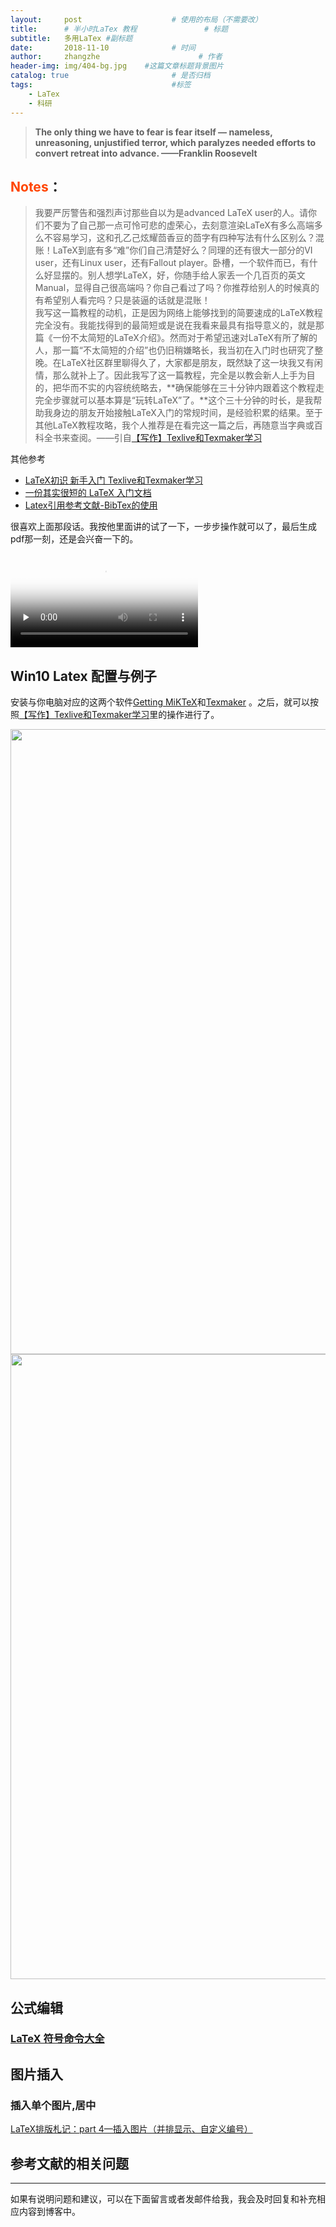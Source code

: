 ```yaml
---
layout:     post                    # 使用的布局（不需要改）
title:      # 半小时LaTex 教程               # 标题 
subtitle:   多用LaTex #副标题
date:       2018-11-10              # 时间
author:     zhangzhe                      # 作者
header-img: img/404-bg.jpg    #这篇文章标题背景图片
catalog: true                       # 是否归档
tags:                               #标签
    - LaTex
    - 科研
---
```

 > **The only thing we have to fear is fear itself — nameless, unreasoning, unjustified terror, which paralyzes needed efforts to convert retreat into advance. ——Franklin Roosevelt**


## <font color=#FF4500 >Notes</font>：  
>我要严厉警告和强烈声讨那些自以为是advanced LaTeX user的人。请你们不要为了自己那一点可怜可悲的虚荣心，去刻意渲染LaTeX有多么高端多么不容易学习，这和孔乙己炫耀茴香豆的茴字有四种写法有什么区别么？混账！LaTeX到底有多“难”你们自己清楚好么？同理的还有很大一部分的VI user，还有Linux user，还有Fallout player。卧槽，一个软件而已，有什么好显摆的。别人想学LaTeX，好，你随手给人家丢一个几百页的英文Manual，显得自己很高端吗？你自己看过了吗？你推荐给别人的时候真的有希望别人看完吗？只是装逼的话就是混账！   
我写这一篇教程的动机，正是因为网络上能够找到的简要速成的LaTeX教程完全没有。我能找得到的最简短或是说在我看来最具有指导意义的，就是那篇《一份不太简短的LaTeX介绍》。然而对于希望迅速对LaTeX有所了解的人，那一篇“不太简短的介绍”也仍旧稍嫌略长，我当初在入门时也研究了整晚。在LaTeX社区群里聊得久了，大家都是朋友，既然缺了这一块我又有闲情，那么就补上了。因此我写了这一篇教程，完全是以教会新人上手为目的，把华而不实的内容统统略去，**确保能够在三十分钟内跟着这个教程走完全步骤就可以基本算是“玩转LaTeX”了。**这个三十分钟的时长，是我帮助我身边的朋友开始接触LaTeX入门的常规时间，是经验积累的结果。至于其他LaTeX教程攻略，我个人推荐是在看完这一篇之后，再随意当字典或百科全书来查阅。——引自[【写作】Texlive和Texmaker学习](https://blog.csdn.net/zb1165048017/article/details/52785177)  

其他参考
- [LaTeX初识 新手入门 Texlive和Texmaker学习](https://www.cnblogs.com/hellowooorld/p/6971974.html)  
- [一份其实很短的 LaTeX 入门文档 ](https://liam0205.me/2014/09/08/latex-introduction/)    
- [Latex引用参考文献-BibTex的使用](https://blog.csdn.net/caiandyong/article/details/70258670)


很喜欢上面那段话。我按他里面讲的试了一下，一步步操作就可以了，最后生成pdf那一刻，还是会兴奋一下的。

<video id="video" controls="" preload="none" poster="https://raw.githubusercontent.com/PhilosopherZ/ImgeBed/master/Imges/post-latex3.jpg">
    <source id="mp4" src="https://github.com/PhilosopherZ/ImgeBed/blob/master/Imges/post-latex-video.mp4"
    type="video/mp4">
</video>


## Win10 Latex 配置与例子

安装与你电脑对应的这两个软件[Getting MiKTeX](https://miktex.org/download)和[Texmaker](http://www.xm1math.net/texmaker/download.html)
。之后，就可以按照[【写作】Texlive和Texmaker学习](https://blog.csdn.net/zb1165048017/article/details/52785177)里的操作进行了。
<center>
    <img src="https://raw.githubusercontent.com/PhilosopherZ/ImgeBed/master/Imges/post-latex1.jpg?token=Afj4-f2aYqSaQ4Y0VvDHOHFfxCTlOCssks5b3li3wA%3D%3D" width="1000" height="1000">
</center>
<center>
    <img src="https://raw.githubusercontent.com/PhilosopherZ/ImgeBed/master/Imges/post-latex2.jpg?token=Afj4-Yo4L1nwPZAFJxPnLuSQBMsj_Xixks5b3loMwA%3D%3D" width="1000" height="1000">
</center>

## 公式编辑
### [LaTeX 符号命令大全](https://www.cnblogs.com/Coolxxx/p/5982439.html)




## 图片插入

### 插入单个图片,居中

[LaTeX排版札记：part 4—插入图片（并排显示、自定义编号）](https://zhuanlan.zhihu.com/p/32925549)




## 参考文献的相关问题  






  

---
如果有说明问题和建议，可以在下面留言或者发邮件给我，我会及时回复和补充相应内容到博客中。

